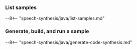 ### List samples

--8<-- "speech-synthesis/java/list-samples.md"

### Generate, build, and run a sample

--8<-- "speech-synthesis/java/generate-code-synthesis.md"
